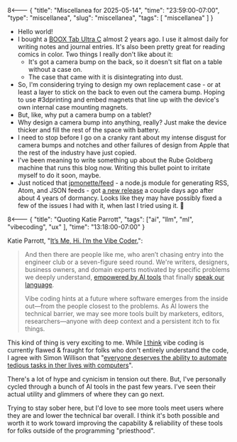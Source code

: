 8<--- { "title": "Miscellanea for 2025-05-14", "time": "23:59:00-07:00", "type": "miscellanea", "slug": "miscellanea", "tags": [ "miscellanea" ] }

- Hello world!
- I bought a [BOOX Tab Ultra C](https://shop.boox.com/collections/all/products/tabultrac) almost 2 years ago. I use it almost daily for writing notes and journal entries. It's also been pretty great for reading comics in color. Two things I really don't like about it:
	- It's got a camera bump on the back, so it doesn't sit flat on a table without a case on.
	- The case that came with it is disintegrating into dust.
- So, I'm considering trying to design my own replacement case - or at least a layer to stick on the back to even out the camera bump. Hoping to use #3dprinting and embed magnets that line up with the device's own internal case mounting magnets.
- But, like, why put a camera bump on a tablet?
- Why design a camera bump into anything, really? Just make the device thicker and fill the rest of the space with battery.
- I need to stop before I go on a cranky rant about my intense disgust for camera bumps and notches and other failures of design from Apple that the rest of the industry have just copied.
- I've been meaning to write something up about the Rube Goldberg machine that runs this blog now. Writing this bullet point to irritate myself to do it soon, maybe.
- Just noticed that [jpmonette/feed](https://github.com/jpmonette/feed) - a node.js module for generating RSS, Atom, and JSON feeds - got [a new release](https://github.com/jpmonette/feed/releases/tag/5.0.1) a couple days ago after about 4 years of dormancy. Looks like they may have possibly fixed a few of the issues I had with it, when last I tried using it. 🤔

8<--- { "title": "Quoting Katie Parrott", "tags": ["ai", "llm", "ml", "vibecoding", "ux" ], "time": "13:18:00-07:00" }

Katie Parrott, "[It’s Me, Hi. I’m the Vibe Coder.](https://every.to/working-overtime/it-s-me-hi-i-m-the-vibe-coder)":

> And then there are people like me, who aren’t chasing entry into the engineer club or a seven-figure seed round. We're writers, designers, business owners, and domain experts motivated by specific problems we deeply understand, [empowered by AI tools](https://every.to/chain-of-thought/you-re-a-developer-now) that finally [speak our language](https://every.to/podcast/how-to-win-with-prompt-engineering).
> 
> Vibe coding hints at a future where software emerges from the inside out—from the people closest to the problems. As AI lowers the technical barrier, we may see more tools built by marketers, editors, researchers—anyone with deep context and a persistent itch to fix things.

This kind of thing is very exciting to me. While [I think](https://blog.lmorchard.com/2025/05/13/thinking-about-llms/) vibe coding is currently flawed & fraught for folks who don't entirely understand the code, I agree with Simon Willison that "[everyone deserves the ability to automate tedious tasks in ther lives with computers](https://simonwillison.net/2025/Mar/19/vibe-coding/#let-s-not-lose-track-of-what-makes-vibe-coding-special)".

There's a lot of hype and cynicism in tension out there. But, I've personally cycled through a bunch of AI tools in the past few years. I've seen their actual utility and glimmers of where they can go next.

Trying to stay sober here, but I'd love to see more tools meet users where they are and lower the technical bar overall. I think it's both possible and worth it to work toward improving the capability & reliability of these tools for folks outside of the programming "priesthood".
